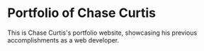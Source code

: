 # Portfolio of Chase Curtis
This is Chase Curtis's portfolio website, showcasing his previous accomplishments as a web developer.
